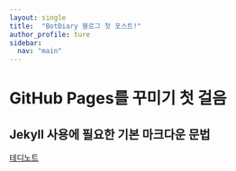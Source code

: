 ```yaml
---
layout: single
title:  "BotDiary 블로그 첫 포스트!"
author_profile: ture
sidebar:
  nav: "main"
---
```


# GitHub Pages를 꾸미기 첫 걸음

## Jekyll 사용에 필요한 기본 마크다운 문법



[테디노트](https://teddylee777.github.io/jekyll/Jekyll-%EC%82%AC%EC%9A%A9%EC%9D%84-%EC%9C%84%ED%95%9C-markdown-%EB%AC%B8%EB%B2%95)
